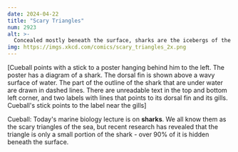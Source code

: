 ```yaml
---
date: 2024-04-22
title: "Scary Triangles"
num: 2923
alt: >-
  Concealed mostly beneath the surface, sharks are the icebergs of the sea.
img: https://imgs.xkcd.com/comics/scary_triangles_2x.png
---
```

[Cueball points with a stick to a poster hanging behind him to the left. The poster has a diagram of a shark. The dorsal fin is shown above a wavy surface of water. The part of the outline of the shark that are under water are drawn in dashed lines. There are unreadable text in the top and bottom left corner, and two labels with lines that points to its dorsal fin and its gills. Cueball's stick points to the label near the gills]

Cueball: Today's marine biology lecture is on **sharks**. We all know them as the scary triangles of the sea, but recent research has revealed that the triangle is only a small portion of the shark - over 90% of it is hidden beneath the surface.